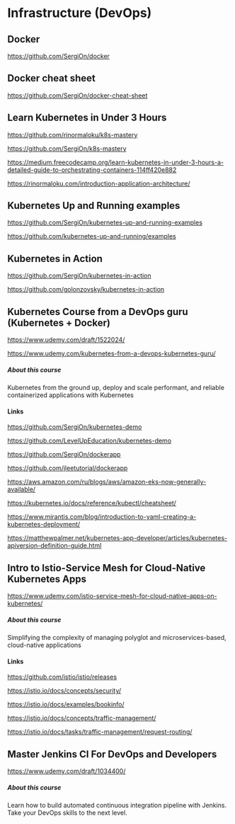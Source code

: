 # Infrastructure (DevOps)

## Docker

https://github.com/SergiOn/docker


## Docker cheat sheet

https://github.com/SergiOn/docker-cheat-sheet


## Learn Kubernetes in Under 3 Hours

https://github.com/rinormaloku/k8s-mastery

https://github.com/SergiOn/k8s-mastery

https://medium.freecodecamp.org/learn-kubernetes-in-under-3-hours-a-detailed-guide-to-orchestrating-containers-114ff420e882

https://rinormaloku.com/introduction-application-architecture/


## Kubernetes Up and Running examples

https://github.com/SergiOn/kubernetes-up-and-running-examples

https://github.com/kubernetes-up-and-running/examples


## Kubernetes in Action

https://github.com/SergiOn/kubernetes-in-action

https://github.com/golonzovsky/kubernetes-in-action


## Kubernetes Course from a DevOps guru (Kubernetes + Docker)

https://www.udemy.com/draft/1522024/

https://www.udemy.com/kubernetes-from-a-devops-kubernetes-guru/

##### About this course

Kubernetes from the ground up, deploy and scale performant, and reliable containerized applications with Kubernetes

#### Links

https://github.com/SergiOn/kubernetes-demo

https://github.com/LevelUpEducation/kubernetes-demo

https://github.com/SergiOn/dockerapp

https://github.com/jleetutorial/dockerapp

https://aws.amazon.com/ru/blogs/aws/amazon-eks-now-generally-available/

https://kubernetes.io/docs/reference/kubectl/cheatsheet/

https://www.mirantis.com/blog/introduction-to-yaml-creating-a-kubernetes-deployment/

https://matthewpalmer.net/kubernetes-app-developer/articles/kubernetes-apiversion-definition-guide.html


## Intro to Istio-Service Mesh for Cloud-Native Kubernetes Apps

https://www.udemy.com/istio-service-mesh-for-cloud-native-apps-on-kubernetes/

##### About this course

Simplifying the complexity of managing polyglot and microservices-based, cloud-native applications

#### Links

https://github.com/istio/istio/releases

https://istio.io/docs/concepts/security/

https://istio.io/docs/examples/bookinfo/

https://istio.io/docs/concepts/traffic-management/

https://istio.io/docs/tasks/traffic-management/request-routing/


## Master Jenkins CI For DevOps and Developers

https://www.udemy.com/draft/1034400/

##### About this course

Learn how to build automated continuous integration pipeline with Jenkins. Take your DevOps skills to the next level.
